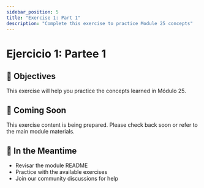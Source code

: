 ```yaml
---
sidebar_position: 5
title: "Exercise 1: Part 1"
description: "Complete this exercise to practice Module 25 concepts"
---
```


# Ejercicio 1: Partee 1

## 🎯 Objectives

This exercise will help you practice the concepts learned in Módulo 25.

## 📝 Coming Soon

This exercise content is being prepared. Please check back soon or refer to the main module materials.

## 🚀 In the Meantime

- Revisar the module README
- Practice with the available exercises
- Join our community discussions for help

